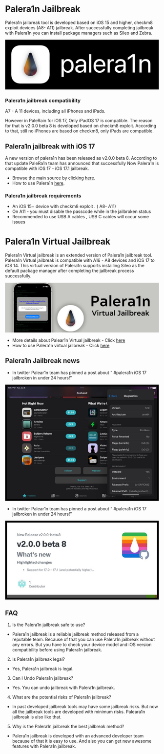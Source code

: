 # Palera1n Jailbreak
Palera1n jailbreak tool is developed based on iOS 15 and higher, checkm8 exploit devices (A8- A11) jailbreak. After successfully completing jailbreak with Palera1n you can install package managers such as Sileo and Zebra.

![Jailbreak IOS 17 and its beta Palera1n, unc0ver, chimera, checkm8, taurine, dopamine, xina17, xina, checkra1n ](https://github.com/jbspot/Palera1n-Jailbreak/blob/main/palerain-banner.png)

### Palera1n jailbreak compatibility

A7 - A 11 devices, including all iPhones and iPads.

However in PaleRain for iOS 17, Only iPadOS 17 is compatible. The reason for that is v2.0.0 beta 8 is developed based on checkm8 exploit. According to that, still no iPhones are based on checkm8, only iPads are compatible.

## Palera1n jailbreak with iOS 17

A new version of palera1n has been released as v2.0.0 beta 8. According to that update PaleRa1n team has announced that successfully Now Palera1n is compatible with iOS 17 - iOS 17.1 jailbreak. 

- Browse the main source by clicking <a href="https://github.com/palera1n/palera1n">here</a>.
- How to use Palera1n <a href="https://ios.cfw.guide/installing-palera1n/">here</a>.

### Palera1n jailbreak requirements

- An iOS 15+ device with checkm8 exploit . ( A8- A11)
- On A11 - you must disable the passcode while in the jailbroken status
- Recommended to use USB A cables , USB C cables will occur some issues

# Palera1n Virtual Jailbreak

Palera1n Virtual jailbreak is an extended version of Palera1n jailbreak tool. Palera1n Virtual jailbreak is compatible with A16 - A8 devices and  iOS 17 to iOS 14. This virtual version of Palera1n supports installing Sileo as the default package manager after completing the jailbreak process successfully.

![Jailbreak IOS 17 and its beta Palera1n, unc0ver, chimera, checkm8, taurine, dopamine, xina17, xina, checkra1n ](https://github.com/jbspot/Palera1n-Jailbreak/blob/main/palerain-virtual.jpg)

- More details about Palear1n Virtual jailbreak - Click <a href="https://pangu8.com/jailbreak/palera1n/">here</a>
- How to use Palera1n virtual jailbreak - Click <a href="https://silzee.com/Palera1nJailbreak/#semi-Jailbreak">here</a>

## Palera1n Jailbreak news

- In twitter Palear1n team has pinned a post about “ #palera1n iOS 17 jailbroken in under 24 hours!”

![Jailbreak IOS 17 and its beta Palera1n, unc0ver, chimera, checkm8, taurine, dopamine, xina17, xina, checkra1n ](https://github.com/jbspot/Palera1n-Jailbreak/blob/main/News-jailbroken.jpg)

- In twitter Palear1n team has pinned a post about “ #palera1n iOS 17 jailbroken in under 24 hours!”

![Jailbreak IOS 17 and its beta Palera1n, unc0ver, chimera, checkm8, taurine, dopamine, xina17, xina, checkra1n ](https://github.com/jbspot/Palera1n-Jailbreak/blob/main/News-beta8.jpg)

## FAQ 

01.  Is the Palera1n jailbreak safe to use?

  - Palera1n jailbreak is a reliable jailbreak method released from a reputable team. Because of that you can use Palera1n jailbreak without any errors. But you have to check your device model and iOS version compatibility before using Palera1n jailbreak.
   

02. Is Palera1n jailbreak legal?

  - Yes, Palera1n jailbreak is legal.
   

03. Can I Undo Palera1n jailbreak?

  - Yes. You can undo jailbreak with Palera1n jailbreak.
   

04. What are the potential risks of Palera1n jailbreak?

  - In past developed jailbreak tools may have some jailbreak risks. But now all the jailbreak tools are developed with minimum risks. Paleara1n jailbreak is also like that. 
   

05. Why is the Palera1n jailbreak the best jailbreak method?

  - Palera1n jailbreak is developed with an advanced developer team because of that it is easy to use. And also you can get new awesome features with Palera1n jailbreak.



